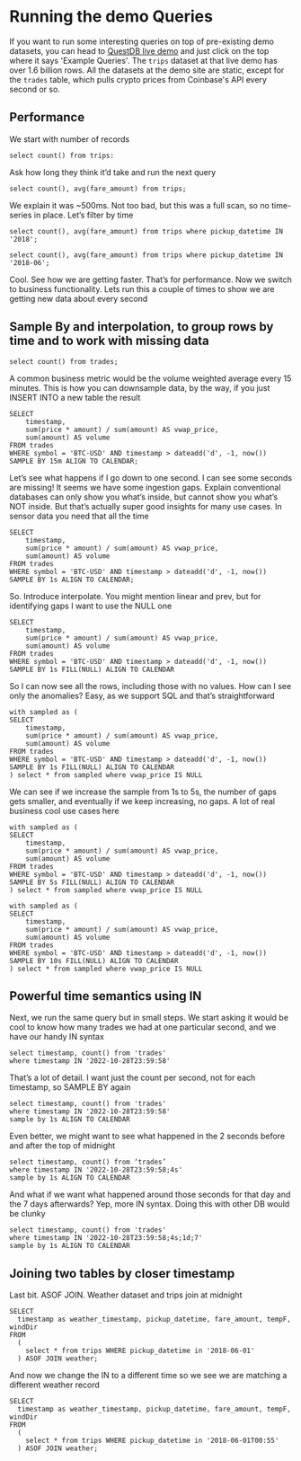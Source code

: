 # Running the demo Queries

If you want to run some interesting queries on top of pre-existing demo datasets, you can head to [QuestDB live demo](https://demo.questdb.io/) and just click on the top where it says 'Example Queries'. The `trips` dataset at that live demo has over 1.6 billion rows. All the datasets at the demo site are static, except for the `trades` table, which pulls crypto prices from Coinbase's API every second or so.


## Performance

We start with number of records

```
select count() from trips:
```

Ask how long they think it’d take and run the next query

```
select count(), avg(fare_amount) from trips;
```

We explain it was ~500ms. Not too bad, but this was a full scan, so no time-series in place. Let’s filter by time

```
select count(), avg(fare_amount) from trips where pickup_datetime IN '2018';
```

```
select count(), avg(fare_amount) from trips where pickup_datetime IN '2018-06';
```

Cool. See how we are getting faster. That’s for performance. Now we switch to business functionality. Lets run this a couple of times to show we are getting new data about every second

## Sample By and interpolation, to group rows by time and to work with missing data

```
select count() from trades;
```

A common business metric would be the volume weighted average every 15 minutes. This is how you can downsample data, by the way, if you just INSERT INTO a new table the result

```
SELECT 
    timestamp,
    sum(price * amount) / sum(amount) AS vwap_price,
    sum(amount) AS volume
FROM trades
WHERE symbol = 'BTC-USD' AND timestamp > dateadd('d', -1, now())
SAMPLE BY 15m ALIGN TO CALENDAR;
```

Let’s see what happens if I go down to one second. I can see some seconds are missing! It seems we have some ingestion gaps. Explain conventional databases can only show you what’s inside, but cannot show you what’s NOT inside. But that’s actually super good insights for many use cases. In sensor data you need that all the time

```
SELECT 
    timestamp,
    sum(price * amount) / sum(amount) AS vwap_price,
    sum(amount) AS volume
FROM trades
WHERE symbol = 'BTC-USD' AND timestamp > dateadd('d', -1, now())
SAMPLE BY 1s ALIGN TO CALENDAR;
```

So. Introduce interpolate. You might mention linear and prev, but for identifying gaps I want to use the NULL one

```
SELECT 
    timestamp,
    sum(price * amount) / sum(amount) AS vwap_price,
    sum(amount) AS volume
FROM trades
WHERE symbol = 'BTC-USD' AND timestamp > dateadd('d', -1, now())
SAMPLE BY 1s FILL(NULL) ALIGN TO CALENDAR
```

So I can now see all the rows, including those with no values. How can I see only the anomalies? Easy, as we support SQL and that’s straightforward

```
with sampled as (
SELECT 
    timestamp,
    sum(price * amount) / sum(amount) AS vwap_price,
    sum(amount) AS volume
FROM trades
WHERE symbol = 'BTC-USD' AND timestamp > dateadd('d', -1, now())
SAMPLE BY 1s FILL(NULL) ALIGN TO CALENDAR
) select * from sampled where vwap_price IS NULL
```

We can see if we increase the sample from 1s to 5s, the number of gaps gets smaller, and eventually if we keep increasing, no gaps. A lot of real business cool use cases here

```
with sampled as (
SELECT 
    timestamp,
    sum(price * amount) / sum(amount) AS vwap_price,
    sum(amount) AS volume
FROM trades
WHERE symbol = 'BTC-USD' AND timestamp > dateadd('d', -1, now())
SAMPLE BY 5s FILL(NULL) ALIGN TO CALENDAR
) select * from sampled where vwap_price IS NULL
```

```
with sampled as (
SELECT 
    timestamp,
    sum(price * amount) / sum(amount) AS vwap_price,
    sum(amount) AS volume
FROM trades
WHERE symbol = 'BTC-USD' AND timestamp > dateadd('d', -1, now())
SAMPLE BY 10s FILL(NULL) ALIGN TO CALENDAR
) select * from sampled where vwap_price IS NULL
```

## Powerful time semantics using IN

Next, we run the same query but in small steps. We start asking it would be cool to know how many trades we had at one particular second, and we have our handy IN syntax

```
select timestamp, count() from 'trades'
where timestamp IN '2022-10-28T23:59:58'
```

That’s a lot of detail. I want just the count per second, not for each timestamp, so SAMPLE BY again

```
select timestamp, count() from 'trades'
where timestamp IN '2022-10-28T23:59:58'
sample by 1s ALIGN TO CALENDAR
```

Even better, we might want to see what happened in the 2 seconds before and after the top of midnight

```
select timestamp, count() from ‘trades’
where timestamp IN '2022-10-28T23:59:58;4s'
sample by 1s ALIGN TO CALENDAR
```

And what if we want what happened around those seconds for that day and the 7 days afterwards? Yep, more IN syntax. Doing this with other DB would be clunky

```
select timestamp, count() from 'trades'
where timestamp IN '2022-10-28T23:59:58;4s;1d;7'
sample by 1s ALIGN TO CALENDAR
```

## Joining two tables by closer timestamp

Last bit. ASOF JOIN. Weather dataset and trips join at midnight

```
SELECT
  timestamp as weather_timestamp, pickup_datetime, fare_amount, tempF, windDir
FROM
  (
    select * from trips WHERE pickup_datetime in '2018-06-01'
  ) ASOF JOIN weather;
```

And now we change the IN to a different time so we see we are matching a different weather record

```
SELECT
  timestamp as weather_timestamp, pickup_datetime, fare_amount, tempF, windDir
FROM
  (
    select * from trips WHERE pickup_datetime in '2018-06-01T00:55'
  ) ASOF JOIN weather;
  ```
  